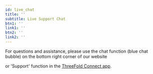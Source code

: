 ```yaml
---
id: live_chat
title: ''
subtitle: Live Support Chat
btn1: ''
link1: ''
btn2: ''
link2: ''
---
```


For questions and assistance, please use the chat function (blue chat bubble) on the bottom right corner of our website 
<br/>

or 'Support' function in the [ThreeFold Connect app](https://library.threefold.me/info/threefold#/threefold__threefold_connect).